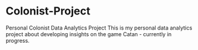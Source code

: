 # Colonist-Project
Personal Colonist Data Analytics Project
This is my personal data analytics project about developing insights on the game Catan - currently in progress. 
